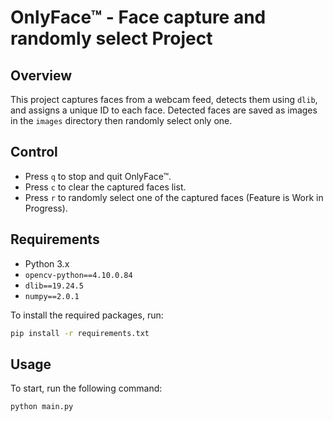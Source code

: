 # OnlyFace™ - Face capture and randomly select Project

## Overview

This project captures faces from a webcam feed, detects them using `dlib`, and assigns a unique ID to each face. Detected faces are saved as images in the `images` directory then randomly select only one.

## Control

- Press `q` to stop and quit OnlyFace™.
- Press `c` to clear the captured faces list.
- Press `r` to randomly select one of the captured faces (Feature is Work in Progress).



## Requirements

- Python 3.x
- `opencv-python==4.10.0.84`
- `dlib==19.24.5`
- `numpy==2.0.1`

To install the required packages, run:

```bash
pip install -r requirements.txt
```
## Usage

To start, run the following command:

```bash
python main.py
```